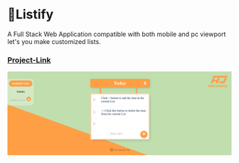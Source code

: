 # 📃Listify
A Full Stack Web Application compatible with both mobile and pc viewport let's you make customized lists.
### [Project-Link](https://listify-3.onrender.com/)
<img src="public/Images/Listify ss 1.png">
